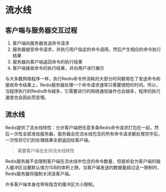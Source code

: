 # 流水线

## 客户端与服务器交互过程

1. 客户端向服务器发送命令请求
2. 服务器接受命令请求，并执行用户指定的命令调用，然后产生相应的命令执行结果
3. 服务器向客户端返回命令的执行结果
4. 客户端接收命令的执行结果，并向用户进行展示

与大多数网络程序一样，执行Redis命令所消耗的大部分时间都用在了发送命令和接收命令结果上，Redis服务器处理一个命令请求通常只需要很短的时间。所以，当程序执行的Redis命令越多，它需要进行的网络通信操作也会越多，程序的执行速度也会因此而变慢。



## 流水线

Redis提供了流水线特性：允许客户端把任意多条Redis命令请求打包在一起，然后一次性全部发给服务器，服务器会在流水线包含的所有命令请求都处理完毕后，一次性将它们的处理结果全部返回给客户端。

> 需要客户端也支持流水线特性

Redis服务器不会限制客户端在流水线中包含的命令数量，但是却会为客户端的输入缓冲区设置默认值为1GB的体积上限，当客户端发送的数据量超过这一限制时，Redis服务器将强制关闭该客户端。

许多客户端本身也带有隐含的缓冲区大小限制。